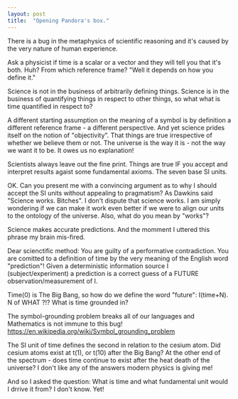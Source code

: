 ```yaml
---
layout: post
title:  "Opening Pandora's box."
---
```


There is a bug in the metaphysics of scientific reasoning and it's caused by the very nature of human experience.

Ask a physicist if time is a scalar or a vector and they will tell you that it's both. Huh? From which reference frame? "Well it depends on how you define it."

Science is not in the business of arbitrarily defining things.
Science is in the business of quantifying things in respect to other things, so what what is time quantified in respect to?

A different starting assumption on the meaning of a symbol is by definition a different reference frame - a different perspective. And yet science prides itself on the notion of "objectivity". That things are true irrespective of whether we believe them or not. The universe is the way it is - not the way we want it to be. It owes us no explanation!

Scientists always leave out the fine print. Things are true IF you accept and interpret results agaist some fundamental axioms. The seven base SI units. 

OK. Can you present me with a convincing argument as to why I should accept the SI units without appealing to pragmatism? As Dawkins said "Science works. Bitches". I don't dispute that science works. I am simply wondering if we can make it work even better if we were to align our units to the ontology of the universe. Also, what do you mean by "works"? 

Science makes accurate predictions. And the momment I uttered this phrase my brain mis-fired.

Dear scienctific method: You are guilty of a performative contradiction. You are comitted to a definition of time by the very meaning of the English word "prediction"! Given a deterministic information source I (subject/experiment) a prediction is a correct guess of a FUTURE observation/measurement of I.

Time(0) is The Big Bang, so how do we define the word "future": I(time+N). N of WHAT ?!? What is time grounded in?

The symbol-grounding problem breaks all of our languages and Mathematics is not immune to this bug! https://en.wikipedia.org/wiki/Symbol_grounding_problem

The SI unit of time defines the second in relation to the cesium atom.
Did cesium atoms exist at t(1), or t(10) after the Big Bang? At the other end of the spectrum - does time continue to exist after the heat death of the universe? I don't like any of the answers modern physics is giving me! 

And so I asked the question: What is time and what fundamental unit would I drrive it from? I don't know. Yet!